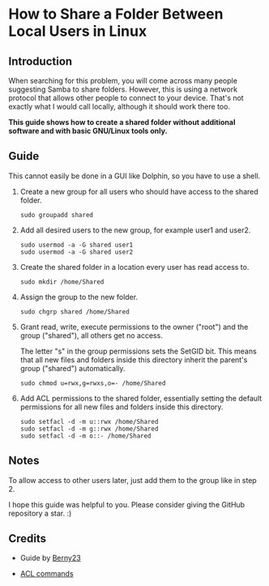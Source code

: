 # How to Share a Folder Between Local Users in Linux

## Introduction

When searching for this problem, you will come across many people suggesting Samba to share folders. However, this is using a network protocol that allows other people to connect to your device. That's not exactly what I would call locally, although it should work there too.

**This guide shows how to create a shared folder without additional software and with basic GNU/Linux tools only.**

## Guide

This cannot easily be done in a GUI like Dolphin, so you have to use a shell.

1.  Create a new group for all users who should have access to the shared folder.

    ```shell
    sudo groupadd shared
    ```

2.  Add all desired users to the new group, for example user1 and user2.

    ```shell
    sudo usermod -a -G shared user1
    sudo usermod -a -G shared user2
    ```

3.  Create the shared folder in a location every user has read access to.

    ```shell
    sudo mkdir /home/Shared
    ```

4.  Assign the group to the new folder.

    ```shell
    sudo chgrp shared /home/Shared
    ```

5.  Grant read, write, execute permissions to the owner ("root") and the group ("shared"), all others get no access.

    The letter "s" in the group permissions sets the SetGID bit. This means that all new files and folders inside this directory inherit the parent's group ("shared") automatically.

    ```shell
    sudo chmod u=rwx,g=rwxs,o=- /home/Shared
    ```

6.  Add ACL permissions to the shared folder, essentially setting the default permissions for all new files and folders inside this directory.

    ```shell
    sudo setfacl -d -m u::rwx /home/Shared
    sudo setfacl -d -m g::rwx /home/Shared
    sudo setfacl -d -m o::- /home/Shared
    ```

## Notes

To allow access to other users later, just add them to the group like in step 2.

I hope this guide was helpful to you. Please consider giving the GitHub repository a star. :)

## Credits

* Guide by [Berny23](https://berny23.de)

* [ACL commands](https://unix.stackexchange.com/a/1315)
